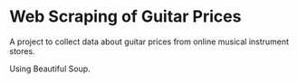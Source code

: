 # Web Scraping of Guitar Prices

A project to collect data about guitar prices from online musical instrument stores.

Using Beautiful Soup.
